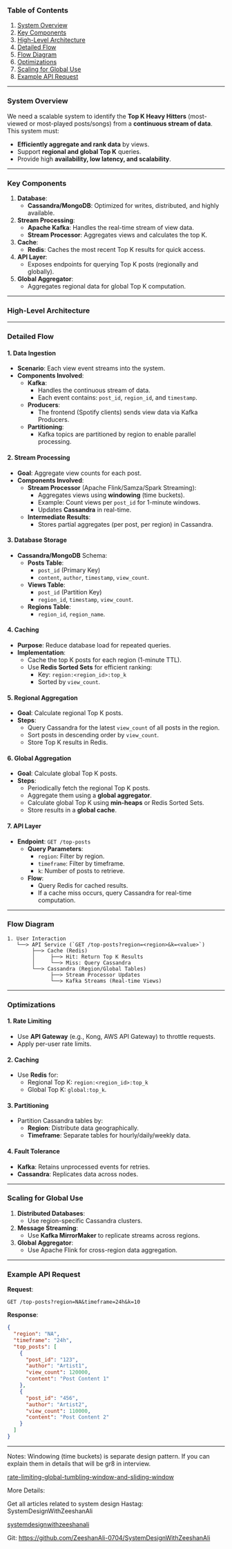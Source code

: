 ### **Table of Contents**
1. [System Overview](#system-overview)  
2. [Key Components](#key-components)  
3. [High-Level Architecture](#high-level-architecture)  
4. [Detailed Flow](#detailed-flow)   
5. [Flow Diagram](#flow-diagram)  
6. [Optimizations](#optimizations)   
7. [Scaling for Global Use](#scaling-for-global-use)  
8. [Example API Request](#example-api-request)  

---

### **System Overview**
We need a scalable system to identify the **Top K Heavy Hitters** (most-viewed or most-played posts/songs) from a **continuous stream of data**. This system must:
- **Efficiently aggregate and rank data** by views.
- Support **regional and global Top K** queries.
- Provide high **availability, low latency, and scalability**.

---

### **Key Components**
1. **Database**: 
   - **Cassandra/MongoDB**: Optimized for writes, distributed, and highly available.
2. **Stream Processing**:
   - **Apache Kafka**: Handles the real-time stream of view data.
   - **Stream Processor**: Aggregates views and calculates the top K.
3. **Cache**:
   - **Redis**: Caches the most recent Top K results for quick access.
4. **API Layer**:
   - Exposes endpoints for querying Top K posts (regionally and globally).
5. **Global Aggregator**:
   - Aggregates regional data for global Top K computation.

---

### **High-Level Architecture**


---

### **Detailed Flow**

#### **1. Data Ingestion**
- **Scenario**: Each view event streams into the system.
- **Components Involved**:
  - **Kafka**:
    - Handles the continuous stream of data.
    - Each event contains: `post_id`, `region_id`, and `timestamp`.
  - **Producers**:
    - The frontend (Spotify clients) sends view data via Kafka Producers.
  - **Partitioning**:
    - Kafka topics are partitioned by region to enable parallel processing.

#### **2. Stream Processing**
- **Goal**: Aggregate view counts for each post.
- **Components Involved**:
  - **Stream Processor** (Apache Flink/Samza/Spark Streaming):
    - Aggregates views using **windowing** (time buckets).
    - Example: Count views per `post_id` for 1-minute windows.
    - Updates **Cassandra** in real-time.
  - **Intermediate Results**:
    - Stores partial aggregates (per post, per region) in Cassandra.

#### **3. Database Storage**
- **Cassandra/MongoDB** Schema:
  - **Posts Table**:
    - `post_id` (Primary Key)
    - `content`, `author`, `timestamp`, `view_count`.
  - **Views Table**:
    - `post_id` (Partition Key)
    - `region_id`, `timestamp`, `view_count`.
  - **Regions Table**:
    - `region_id`, `region_name`.

#### **4. Caching**
- **Purpose**: Reduce database load for repeated queries.
- **Implementation**:
  - Cache the top K posts for each region (1-minute TTL).
  - Use **Redis Sorted Sets** for efficient ranking:
    - Key: `region:<region_id>:top_k`
    - Sorted by `view_count`.

#### **5. Regional Aggregation**
- **Goal**: Calculate regional Top K posts.
- **Steps**:
  - Query Cassandra for the latest `view_count` of all posts in the region.
  - Sort posts in descending order by `view_count`.
  - Store Top K results in Redis.

#### **6. Global Aggregation**
- **Goal**: Calculate global Top K posts.
- **Steps**:
  - Periodically fetch the regional Top K posts.
  - Aggregate them using a **global aggregator**.
  - Calculate global Top K using **min-heaps** or Redis Sorted Sets.
  - Store results in a **global cache**.

#### **7. API Layer**
- **Endpoint**: `GET /top-posts`
  - **Query Parameters**:
    - `region`: Filter by region.
    - `timeframe`: Filter by timeframe.
    - `k`: Number of posts to retrieve.
  - **Flow**:
    - Query Redis for cached results.
    - If a cache miss occurs, query Cassandra for real-time computation.

---

### **Flow Diagram**

```plaintext
1. User Interaction
   └──> API Service (`GET /top-posts?region=<region>&k=<value>`)
        ├──> Cache (Redis)
        │     ├──> Hit: Return Top K Results
        │     └──> Miss: Query Cassandra
        └──> Cassandra (Region/Global Tables)
              ├──> Stream Processor Updates
              └──> Kafka Streams (Real-time Views)
```

---

### **Optimizations**

#### **1. Rate Limiting**
- Use **API Gateway** (e.g., Kong, AWS API Gateway) to throttle requests.
- Apply per-user rate limits.

#### **2. Caching**
- Use **Redis** for:
  - Regional Top K: `region:<region_id>:top_k`
  - Global Top K: `global:top_k`.

#### **3. Partitioning**
- Partition Cassandra tables by:
  - **Region**: Distribute data geographically.
  - **Timeframe**: Separate tables for hourly/daily/weekly data.

#### **4. Fault Tolerance**
- **Kafka**: Retains unprocessed events for retries.
- **Cassandra**: Replicates data across nodes.

---

### **Scaling for Global Use**
1. **Distributed Databases**:
   - Use region-specific Cassandra clusters.
2. **Message Streaming**:
   - Use **Kafka MirrorMaker** to replicate streams across regions.
3. **Global Aggregator**:
   - Use Apache Flink for cross-region data aggregation.

---

### **Example API Request**

**Request**:  
```http
GET /top-posts?region=NA&timeframe=24h&k=10
```

**Response**:  
```json
{
  "region": "NA",
  "timeframe": "24h",
  "top_posts": [
    {
      "post_id": "123",
      "author": "Artist1",
      "view_count": 120000,
      "content": "Post Content 1"
    },
    {
      "post_id": "456",
      "author": "Artist2",
      "view_count": 110000,
      "content": "Post Content 2"
    }
  ]
}
```

---
Notes:
Windowing (time buckets) is separate design pattern. If you can explain them in details that will be gr8 in interview.

[rate-limiting-global-tumbling-window-and-sliding-window](https://dev.to/zeeshanali0704/rate-limiting-global-tumbling-window-and-sliding-window-3d2o)


More Details:

Get all articles related to system design 
Hastag: SystemDesignWithZeeshanAli


[systemdesignwithzeeshanali](https://dev.to/t/systemdesignwithzeeshanali)

Git: https://github.com/ZeeshanAli-0704/SystemDesignWithZeeshanAli
